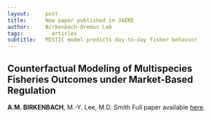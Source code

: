 ```yaml
---
layout:     post
title:      New paper published in JAERE
author:     Birkenbach-Oremus Lab
tags: 		  articles
subtitle:  	MISTIC model predicts day-to-day fisher behavior
---
```

<!-- Start Writing Below in Markdown -->
## Counterfactual Modeling of Multispecies Fisheries Outcomes under Market-Based Regulation
**A.M. BIRKENBACH**, M.-Y. Lee, M.D. Smith
Full paper available [here](https://www.journals.uchicago.edu/doi/10.1086/727356).
